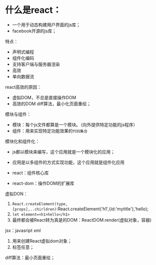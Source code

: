 # 什么是react：
- 一个用于动态构建用户界面的js库；
- facebook开源的js库；

特点：
- 声明式编程
- 组件化编码
- 支持客户端与服务器渲染
- 高效
- 单向数据流

react高效的原因：
- 虚拟DOM，不总是直接操作DOM
- 高效的DOM diff算法，最小化页面重绘；

模块与组件：
- 模块：每个js文件都算是一个模块。（向外提供特定功能的js程序）
- 组件：用来实现特定功能效果的`代码集合`

模块化和组件化：
- js都以模块来编写，这个应用就是一个模块化的应用；
- 应用是以多组件的方式实现功能，这个应用就是组件化应用

- react：组件核心库
- react-dom：操作DOM的扩展库

虚拟DON：
1. `React.createElement(type,[props],..chirldren)`:React.createElement('h1',{id:'mytitle'},'hello);
2. `let element=<h1>hello</h1>`
3. 最终都会被React转为真是的DOM：ReactDOM.render(虚拟对象，容器)

jsx：javasript xml
1. 用来创建React虚拟dom对象；
2. 标签任意；

diff算法：最小页面重绘；
